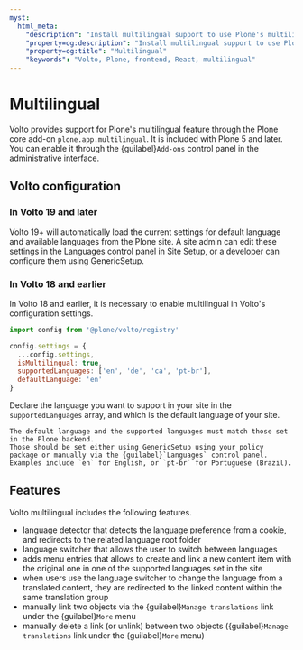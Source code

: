 ```yaml
---
myst:
  html_meta:
    "description": "Install multilingual support to use Plone's multilingual feature"
    "property=og:description": "Install multilingual support to use Plone's multilingual feature"
    "property=og:title": "Multilingual"
    "keywords": "Volto, Plone, frontend, React, multilingual"
---
```


# Multilingual

Volto provides support for Plone's multilingual feature through the Plone core add-on `plone.app.multilingual`.
It is included with Plone 5 and later.
You can enable it through the {guilabel}`Add-ons` control panel in the administrative interface.


## Volto configuration

### In Volto 19 and later

Volto 19+ will automatically load the current settings for default language and available languages from the Plone site. A site admin can edit these settings in the Languages control panel in Site Setup, or a developer can configure them using GenericSetup.

### In Volto 18 and earlier

In Volto 18 and earlier, it is necessary to enable multilingual in Volto's configuration settings.

```js
import config from '@plone/volto/registry'

config.settings = {
  ...config.settings,
  isMultilingual: true,
  supportedLanguages: ['en', 'de', 'ca', 'pt-br'],
  defaultLanguage: 'en'
}
```

Declare the language you want to support in your site in the `supportedLanguages` array, and which is the default language of your site.

```{warning}
The default language and the supported languages must match those set in the Plone backend.
Those should be set either using GenericSetup using your policy package or manually via the {guilabel}`Languages` control panel.
Examples include `en` for English, or `pt-br` for Portuguese (Brazil).
```

## Features

Volto multilingual includes the following features.

-   language detector that detects the language preference from a cookie, and redirects to the related language root folder
-   language switcher that allows the user to switch between languages
-   adds menu entries that allows to create and link a new content item with the original one in one of the supported languages set in the site
-   when users use the language switcher to change the language from a translated content, they are redirected to the linked content within the same translation group
-   manually link two objects via the {guilabel}`Manage translations` link under the {guilabel}`More` menu
-   manually delete a link (or unlink) between two objects ({guilabel}`Manage translations` link under the {guilabel}`More` menu)
